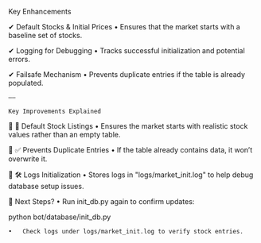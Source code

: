 Key Enhancements

✔ Default Stocks & Initial Prices
	•	Ensures that the market starts with a baseline set of stocks.

✔ Logging for Debugging
	•	Tracks successful initialization and potential errors.

✔ Failsafe Mechanism
	•	Prevents duplicate entries if the table is already populated.
	
	——
	
	Key Improvements Explained

🔹 📌 Default Stock Listings
	•	Ensures the market starts with realistic stock values rather than an empty table.

🔹 ✅ Prevents Duplicate Entries
	•	If the table already contains data, it won’t overwrite it.

🔹 🛠 Logs Initialization
	•	Stores logs in "logs/market_init.log" to help debug database setup issues.

🔹 Next Steps?
	•	Run init_db.py again to confirm updates:

python bot/database/init_db.py


	•	Check logs under logs/market_init.log to verify stock entries.